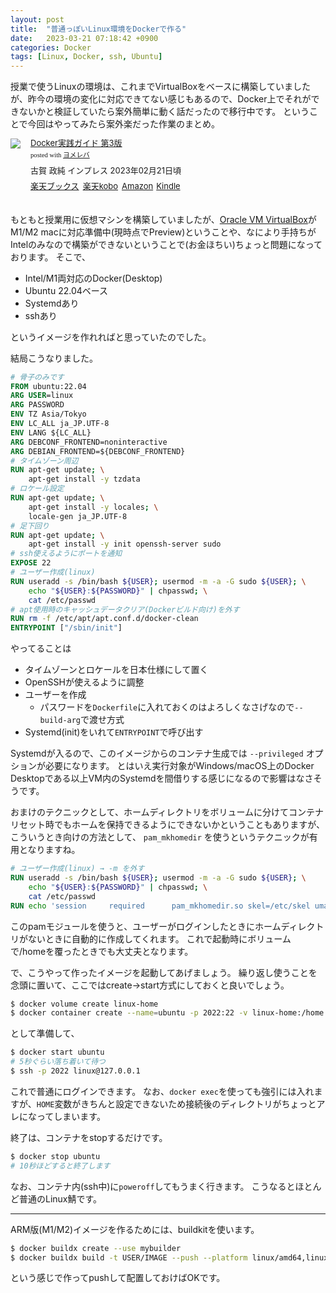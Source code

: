 ```yaml
---
layout: post
title:  "普通っぽいLinux環境をDockerで作る"
date:   2023-03-21 07:18:42 +0900
categories: Docker
tags: [Linux, Docker, ssh, Ubuntu]
---
```

授業で使うLinuxの環境は、これまでVirtualBoxをベースに構築していましたが、昨今の環境の変化に対応できてない感じもあるので、Docker上でそれができないかと検証していたら案外簡単に動く話だったので移行中です。
ということで今回はやってみたら案外楽だった作業のまとめ。

<div class="booklink-box" style="text-align:left;padding-bottom:20px;font-size:small;zoom: 1;overflow: hidden;"><div class="booklink-image" style="float:left;margin:0 15px 10px 0;"><a href="//af.moshimo.com/af/c/click?a_id=1175594&p_id=56&pc_id=56&pl_id=637&s_v=b5Rz2P0601xu&url=http%3A%2F%2Fbooks.rakuten.co.jp%2Frb%2F17365463%2F" target="_blank" ><img src="https://thumbnail.image.rakuten.co.jp/@0_mall/book/cabinet/5895/9784295015895_1_2.jpg?_ex=200x200" style="border: none;" /></a><img src="//i.moshimo.com/af/i/impression?a_id=1175594&p_id=56&pc_id=56&pl_id=637" width="1" height="1" style="border:none;"></div><div class="booklink-info" style="line-height:120%;zoom: 1;overflow: hidden;"><div class="booklink-name" style="margin-bottom:10px;line-height:120%"><a href="//af.moshimo.com/af/c/click?a_id=1175594&p_id=56&pc_id=56&pl_id=637&s_v=b5Rz2P0601xu&url=http%3A%2F%2Fbooks.rakuten.co.jp%2Frb%2F17365463%2F" target="_blank" >Docker実践ガイド 第3版</a><img src="//i.moshimo.com/af/i/impression?a_id=1175594&p_id=56&pc_id=56&pl_id=637" width="1" height="1" style="border:none;"><div class="booklink-powered-date" style="font-size:8pt;margin-top:5px;font-family:verdana;line-height:120%">posted with <a href="https://yomereba.com" rel="nofollow" target="_blank">ヨメレバ</a></div></div><div class="booklink-detail" style="margin-bottom:5px;">古賀 政純 インプレス 2023年02月21日頃    </div><div class="booklink-link2" style="margin-top:10px;"><div class="shoplinkrakuten" style="display:inline;margin-right:5px"><a href="//af.moshimo.com/af/c/click?a_id=1175594&p_id=56&pc_id=56&pl_id=637&s_v=b5Rz2P0601xu&url=http%3A%2F%2Fbooks.rakuten.co.jp%2Frb%2F17365463%2F" target="_blank" >楽天ブックス</a><img src="//i.moshimo.com/af/i/impression?a_id=1175594&p_id=56&pc_id=56&pl_id=637" width="1" height="1" style="border:none;"></div><div class="shoplinkrakukobo" style="display:inline;margin-right:5px"><a href="//af.moshimo.com/af/c/click?a_id=1175594&p_id=56&pc_id=56&pl_id=637&s_v=b5Rz2P0601xu&url=https%3A%2F%2Fbooks.rakuten.co.jp%2Frk%2Fd87c39bd2c71344db34ff4bf9af7cacb%2F" target="_blank" >楽天kobo</a><img src="//i.moshimo.com/af/i/impression?a_id=1175594&p_id=56&pc_id=56&pl_id=637" width="1" height="1" style="border:none;"></div><div class="shoplinkamazon" style="display:inline;margin-right:5px"><a href="//af.moshimo.com/af/c/click?a_id=920708&p_id=170&pc_id=185&pl_id=4062&s_v=b5Rz2P0601xu&url=https%3A%2F%2Fwww.amazon.co.jp%2Fexec%2Fobidos%2FASIN%2F429501589X" target="_blank" >Amazon</a></div><div class="shoplinkkindle" style="display:inline;margin-right:5px"><a href="//af.moshimo.com/af/c/click?a_id=920708&p_id=170&pc_id=185&pl_id=4062&s_v=b5Rz2P0601xu&url=https%3A%2F%2Fwww.amazon.co.jp%2Fgp%2Fsearch%3Fkeywords%3DDocker%25E5%25AE%259F%25E8%25B7%25B5%25E3%2582%25AC%25E3%2582%25A4%25E3%2583%2589%2520%25E7%25AC%25AC3%25E7%2589%2588%26__mk_ja_JP%3D%2583J%2583%255E%2583J%2583i%26url%3Dnode%253D2275256051" target="_blank" >Kindle</a></div>                              	  	  	  	  	</div></div><div class="booklink-footer" style="clear: left"></div></div>

もともと授業用に仮想マシンを構築していましたが、[Oracle VM VirtualBox](https://virtualbox.org/)がM1/M2 macに対応準備中(現時点でPreview)ということや、なにより手持ちがIntelのみなので構築ができないということで(お金ほちい)ちょっと問題になっております。
そこで、

* Intel/M1両対応のDocker(Desktop)
* Ubuntu 22.04ベース
* Systemdあり
* sshあり

というイメージを作れればと思っていたのでした。

結局こうなりました。

```Dockerfile
# 骨子のみです
FROM ubuntu:22.04
ARG USER=linux
ARG PASSWORD
ENV TZ Asia/Tokyo
ENV LC_ALL ja_JP.UTF-8
ENV LANG ${LC_ALL}
ARG DEBCONF_FRONTEND=noninteractive
ARG DEBIAN_FRONTEND=${DEBCONF_FRONTEND}
# タイムゾーン周辺
RUN apt-get update; \
    apt-get install -y tzdata
# ロケール設定
RUN apt-get update; \
    apt-get install -y locales; \
    locale-gen ja_JP.UTF-8
# 足下回り
RUN apt-get update; \
    apt-get install -y init openssh-server sudo
# ssh使えるようにポートを通知
EXPOSE 22
# ユーザー作成(linux)
RUN useradd -s /bin/bash ${USER}; usermod -m -a -G sudo ${USER}; \
    echo "${USER}:${PASSWORD}" | chpasswd; \
    cat /etc/passwd
# apt使用時のキャッシュデータクリア(Dockerビルド向け)を外す
RUN rm -f /etc/apt/apt.conf.d/docker-clean
ENTRYPOINT ["/sbin/init"]
```

やってることは
* タイムゾーンとロケールを日本仕様にして置く
* OpenSSHが使えるように調整
* ユーザーを作成
    * パスワードを`Dockerfile`に入れておくのはよろしくなさげなので`--build-arg`で渡せ方式
* Systemd(init)をいれて`ENTRYPOINT`で呼び出す

Systemdが入るので、このイメージからのコンテナ生成では `--privileged` オプションが必要になります。
とはいえ実行対象がWindows/macOS上のDocker Desktopである以上VM内のSystemdを間借りする感じになるので影響はなさそうです。

おまけのテクニックとして、ホームディレクトリをボリュームに分けてコンテナリセット時でもホームを保持できるようにできないかということもありますが、
こういうとき向けの方法として、 `pam_mkhomedir` を使うというテクニックが有用となりますね。

```Dockerfile
# ユーザー作成(linux) → -m を外す
RUN useradd -s /bin/bash ${USER}; usermod -m -a -G sudo ${USER}; \
    echo "${USER}:${PASSWORD}" | chpasswd; \
    cat /etc/passwd
RUN echo 'session     required      pam_mkhomedir.so skel=/etc/skel umask=0022' >> /etc/pam.d/common-session
```

このpamモジュールを使うと、ユーザーがログインしたときにホームディレクトリがないときに自動的に作成してくれます。
これで起動時にボリュームで/homeを覆ったときでも大丈夫となります。

で、こうやって作ったイメージを起動してあげましょう。
繰り返し使うことを念頭に置いて、ここではcreate→start方式にしておくと良いでしょう。

```bash
$ docker volume create linux-home
$ docker container create --name=ubuntu -p 2022:22 -v linux-home:/home --privileged IMAGENAME
```

として準備して、

```bash
$ docker start ubuntu
# 5秒ぐらい落ち着いて待つ
$ ssh -p 2022 linux@127.0.0.1
```

これで普通にログインできます。
なお、`docker exec`を使っても強引には入れますが、`HOME`変数がきちんと設定できないため接続後のディレクトリがちょっとアレになってしまいます。

終了は、コンテナをstopするだけです。

```bash
$ docker stop ubuntu
# 10秒ほどすると終了します
```

なお、コンテナ内(ssh中)に`poweroff`してもうまく行きます。
こうなるとほとんど普通のLinux鯖です。

---

ARM版(M1/M2)イメージを作るためには、buildkitを使います。

```bash
$ docker buildx create --use mybuilder
$ docker buildx build -t USER/IMAGE --push --platform linux/amd64,linux/arm64 .
```

という感じで作ってpushして配置しておけばOKです。
